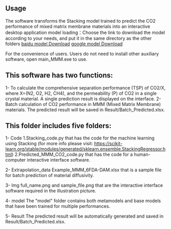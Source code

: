 ## Usage
The software transforms the Stacking model trained to predict the CO2 performance of mixed matrix membrane materials into an interactive desktop application
model loading：Choose the link to download the model according to your needs, and put it in the same directory as the other folders
[baidu model Download](https://pan.baidu.com/s/1_EdVOuzgooXxzp42gO2XXg?pwd=e64n "baidu Download")
[google model Download](http://www.google.com.hk "google model Download")

For the convenience of users. Users do not need to install other auxiliary software, open main_MMM.exe to use.

## This software has two functions: 
1- To calculate the comprehensive separation performance (TSP) of CO2/X, where X=(N2, O2, H2, CH4), and the permeability (P) of CO2 in a single crystal material.
   A single prediction result is displayed on the interface.
2- Batch calculation of CO2 performance in MMM (Mixed Matrix Membrane) materials.
   The predicted result will be saved in Result/Batch_Predicted.xlsx.

## This folder includes five folders:
1- Code
     1.Stacking_code.py that has the code for the machine learning using Stacking (for more info please visit: https://scikit-learn.org/stable/modules/generated/sklearn.ensemble.StackingRegressor.html)
     2.Predicted_MMM_CO2_code.py that has the code for a human-computer interactive interface software.

2- Extrapolation_data
     Example_MMM_6FDA-DAM.xlsx that is a sample file for batch prediction of material diffusivity.

3- Img 
     full_name.png and sample_file.png that are the interactive interface software required in the illustration picture. 
 
4- model
     The "model" folder contains both metamodels and base models that have been trained for multiple performances.

5- Result 
     The predicted result will be automatically generated and saved in Result/Batch_Predicted.xlsx.
